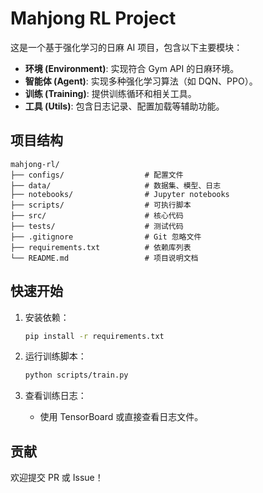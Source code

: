 # Mahjong RL Project

这是一个基于强化学习的日麻 AI 项目，包含以下主要模块：

- **环境 (Environment)**: 实现符合 Gym API 的日麻环境。
- **智能体 (Agent)**: 实现多种强化学习算法（如 DQN、PPO）。
- **训练 (Training)**: 提供训练循环和相关工具。
- **工具 (Utils)**: 包含日志记录、配置加载等辅助功能。
## 项目结构

```
mahjong-rl/
├── configs/                  # 配置文件
├── data/                     # 数据集、模型、日志
├── notebooks/                # Jupyter notebooks
├── scripts/                  # 可执行脚本
├── src/                      # 核心代码
├── tests/                    # 测试代码
├── .gitignore                # Git 忽略文件
├── requirements.txt          # 依赖库列表
└── README.md                 # 项目说明文档
```

## 快速开始

1. 安装依赖：
   ```bash
   pip install -r requirements.txt
   ```

2. 运行训练脚本：
   ```bash
   python scripts/train.py
   ```

3. 查看训练日志：
   - 使用 TensorBoard 或直接查看日志文件。

## 贡献

欢迎提交 PR 或 Issue！
